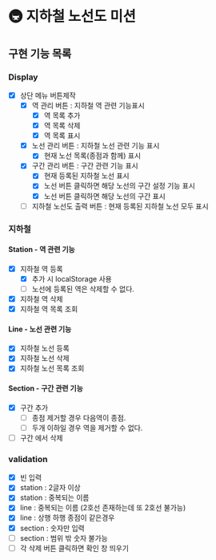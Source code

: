 # 🚇 지하철 노선도 미션

## 구현 기능 목록

### Display

- [x] 상단 메뉴 버튼제작
  - [x] 역 관리 버튼 : 지하철 역 관련 기능표시
    - [x] 역 목록 추가
    - [x] 역 목록 삭제
    - [x] 역 목록 표시
  - [x] 노선 관리 버튼 : 지하철 노선 관련 기능 표시
    - [x] 현재 노선 목록(종점과 함께) 표시
  - [x] 구간 관리 버튼 : 구간 관련 기능 표시
    - [x] 현재 등록된 지하철 노선 표시
    - [x] 노선 버튼 클릭하면 해당 노선의 구간 설정 기능 표시
    - [x] 노선 버튼 클릭하면 해당 노선의 구간 표시
  - [ ] 지하철 노선도 출력 버튼 : 현재 등록된 지하철 노선 모두 표시

### 지하철

#### Station - 역 관련 기능

- [x] 지하철 역 등록
  - [x] 추가 시 localStorage 사용
  - [ ] 노선에 등록된 역은 삭제할 수 없다.
- [x] 지하철 역 삭제
- [x] 지하철 역 목록 조회

#### Line - 노선 관련 기능

- [x] 지하철 노선 등록
- [x] 지하철 노선 삭제
- [x] 지하철 노선 목록 조회

#### Section - 구간 관련 기능

- [x] 구간 추가
  - [ ] 종점 제거할 경우 다음역이 종점.
  - [ ] 두개 이하일 경우 역을 제거할 수 없다.
- [ ] 구간 에서 삭제

### validation

- [x] 빈 입력
- [x] station : 2글자 이상
- [x] station : 중복되는 이름
- [x] line : 중복되는 이름 (2호선 존재하는데 또 2호선 불가능)
- [x] line : 상행 하행 종점이 같은경우
- [x] section : 숫자만 입력
- [ ] section : 범위 밖 숫자 불가능
- [ ] 각 삭제 버튼 클릭하면 확인 창 띄우기
